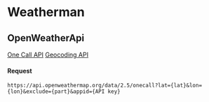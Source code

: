 # Weatherman

## OpenWeatherApi

[One Call API](https://openweathermap.org/api/one-call-api#current)
[Geocoding API](https://openweathermap.org/api/geocoding-api)

#### Request
`https://api.openweathermap.org/data/2.5/onecall?lat={lat}&lon={lon}&exclude={part}&appid={API key}`
